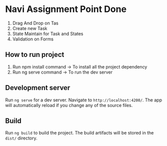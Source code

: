 # Navi Assignment Point Done

1.  Drag And Drop on Tas
2.  Create new Task
3.  State Maintain for Task and States
4.  Validation on Forms

## How to run project

1.  Run npm install command -> To install all the project dependency
2.  Run ng serve command -> To run the dev server

## Development server

Run `ng serve` for a dev server. Navigate to `http://localhost:4200/`. The app will automatically reload if you change any of the source files.

## Build

Run `ng build` to build the project. The build artifacts will be stored in the `dist/` directory.
